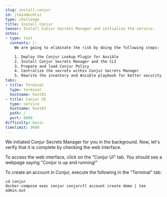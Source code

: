 ```yaml
---
slug: install-conjur
id: jtmiomkcmlxz
type: challenge
title: Install Conjur
teaser: Install Conjur Secrets Manager and initialize the service.
notes:
- type: text
  contents: |-
    We are going to eliminate the risk by doing the following steps:

    1. Deploy the Conjur Lookup Plugin for Ansible
    2. Install Conjur Secrets Manager and the CLI
    3. Prepare and load Conjur Policy
    4. Centralize the secrets within Conjur Secrets Manager
    5. Rewrite the inventory and Ansible playbook for better security
tabs:
- title: Terminal
  type: terminal
  hostname: host01
- title: Conjur UI
  type: service
  hostname: host01
  path: /
  port: 8080
difficulty: basic
timelimit: 3600
---
```

We initiated Conjur Secrets Manager for you in the background. Now, let's verify that it is complete by checking the web interface.

To access the web interface, click on the "Conjur UI" tab. You should see a webpage saying "Conjur is up and running!"

To create an account in Conjur, execute the following in the "Terminal" tab:
```
cd conjur
docker-compose exec conjur conjurctl account create demo | tee admin.out
```